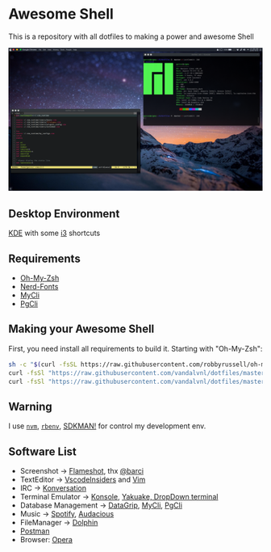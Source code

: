 # Awesome Shell

This is a repository with all dotfiles to making a power and awesome Shell

![My Shell](shell.png)

## Desktop Environment

[KDE](https://github.com/KDE) with some [i3](https://github.com/i3) shortcuts


## Requirements

-   [Oh-My-Zsh](https://github.com/robbyrussell/oh-my-zsh)
-   [Nerd-Fonts](https://github.com/ryanoasis/nerd-fonts)
-   [MyCli](https://github.com/dbcli/mycli)
-   [PgCli](https://www.pgcli.com/)

## Making your Awesome Shell

First, you need install all requirements to build it. Starting with "Oh-My-Zsh":

```bash
sh -c "$(curl -fsSL https://raw.githubusercontent.com/robbyrussell/oh-my-zsh/master/tools/install.sh)"
curl -fsSl "https://raw.githubusercontent.com/vandalvnl/dotfiles/master/zsh/vandal.zsh-theme" > ~/.oh-my-zsh/themes/vandal.zsh-theme
curl -fsSl "https://raw.githubusercontent.com/vandalvnl/dotfiles/master/zsh/zshrc" > ~/.zshrc
```

## Warning

I use [`nvm`](https://github.com/creationix/nvm), [`rbenv`](https://github.com/rbenv/rbenv),
[SDKMAN!](http://sdkman.io) for control my development env.


## Software List

- Screenshot -> [Flameshot](https://github.com/lupoDharkael/flameshot), thx [@barci](https://github.com/flaviobarci)
- TextEditor -> [VscodeInsiders](https://code.visualstudio.com/insiders/) and [Vim](https://github.com/vim/vim)
- IRC -> [Konversation](https://konversation.kde.org/)
- Terminal Emulator -> [Konsole](https://konsole.kde.org/), [Yakuake, DropDown terminal](https://www.kde.org/applications/system/yakuake/)
- Database Management -> [DataGrip](https://www.jetbrains.com/datagrip/), [MyCli](https://www.mycli.net/), [PgCli](https://www.pgcli.com/)
- Music -> [Spotify](https://www.spotify.com/br/download/linux/), [Audacious](https://audacious-media-player.org/)
- FileManager -> [Dolphin](https://github.com/KDE/dolphin)
- [Postman](https://www.getpostman.com/)
- Browser: [Opera](https://www.opera.com/)